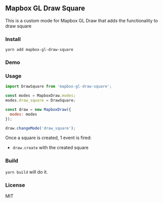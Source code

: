 ## Mapbox GL Draw Square

This is a custom mode for Mapbox GL Draw that adds the functionality to draw square

### Install

`yarn add mapbox-gl-draw-square`

### Demo 



### Usage

```js
import DrawSquare from 'mapbox-gl-draw-square';

const modes = MapboxDraw.modes;
modes.draw_square = DrawSquare;

const draw = new MapboxDraw({
  modes: modes
});

draw.changeMode('draw_square');
```

Once a square is created, 1 event is fired:
- `draw.create` with the created square

### Build

`yarn build` will do it.

### License

MIT
